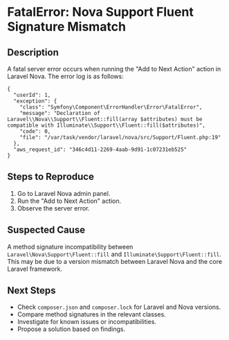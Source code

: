# FatalError: Nova Support Fluent Signature Mismatch

## Description
A fatal server error occurs when running the "Add to Next Action" action in Laravel Nova. The error log is as follows:

```
{
  "userId": 1,
  "exception": {
    "class": "Symfony\Component\ErrorHandler\Error\FatalError",
    "message": "Declaration of Laravel\\Nova\\Support\\Fluent::fill(array $attributes) must be compatible with Illuminate\\Support\\Fluent::fill($attributes)",
    "code": 0,
    "file": "/var/task/vendor/laravel/nova/src/Support/Fluent.php:19"
  },
  "aws_request_id": "346c4d11-2269-4aab-9d91-1c07231eb525"
}
```

## Steps to Reproduce
1. Go to Laravel Nova admin panel.
2. Run the "Add to Next Action" action.
3. Observe the server error.

## Suspected Cause
A method signature incompatibility between `Laravel\Nova\Support\Fluent::fill` and `Illuminate\Support\Fluent::fill`. This may be due to a version mismatch between Laravel Nova and the core Laravel framework.

## Next Steps
- Check `composer.json` and `composer.lock` for Laravel and Nova versions.
- Compare method signatures in the relevant classes.
- Investigate for known issues or incompatibilities.
- Propose a solution based on findings.
